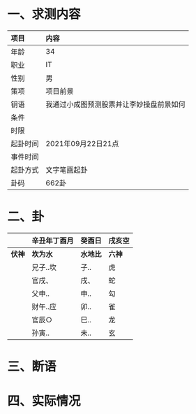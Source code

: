 # 一、求测内容
|项目|内容|
|:-|:-|
|年龄|34|
|职业|IT|
|性别|男|
|策项|项目前景|
|钥语|我通过小成图预测股票并让李妙操盘前景如何|
|条件||
|时限||
|起卦时间|2021年09月22日21点|
|事件时间||
|起卦方式|文字笔画起卦|
|卦码|662卦|

# 二、卦
||辛丑年丁酉月|癸酉日|戌亥空|
|:-|:-|:-|:-|
|**伏神**|**坎为水**|**水地比**|**六神**|
||兄子..坎|子..|虎|
||官戌、|戌、|蛇|
||父申..|申..|勾|
||财午..应|卯..|雀|
||官辰○|巳..|龙|
||孙寅..|未..|玄|


# 三、断语

# 四、实际情况